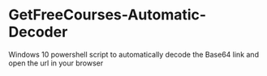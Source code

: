 # GetFreeCourses-Automatic-Decoder
Windows 10 powershell script to automatically decode the Base64 link and open the url in your browser

